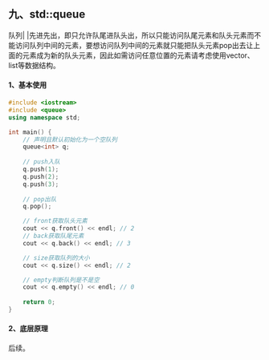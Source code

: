 ## 九、std::queue

队列| |先进先出，即只允许队尾进队头出，所以只能访问队尾元素和队头元素而不能访问队列中间的元素，要想访问队列中间的元素就只能把队头元素pop出去让上面的元素成为新的队头元素，因此如需访问任意位置的元素请考虑使用vector、list等数据结构。

#### 1、基本使用

```c++
#include <iostream>
#include <queue>
using namespace std;

int main() {
    // 声明且默认初始化为一个空队列
    queue<int> q;
    
    // push入队
    q.push(1);
    q.push(2);
    q.push(3);
    
    // pop出队
    q.pop();

    // front获取队头元素
    cout << q.front() << endl; // 2
    // back获取队尾元素
    cout << q.back() << endl; // 3

    // size获取队列的大小
    cout << q.size() << endl; // 2

    // empty判断队列是不是空
    cout << q.empty() << endl; // 0
    
    return 0;
}
```

#### 2、底层原理

后续。
